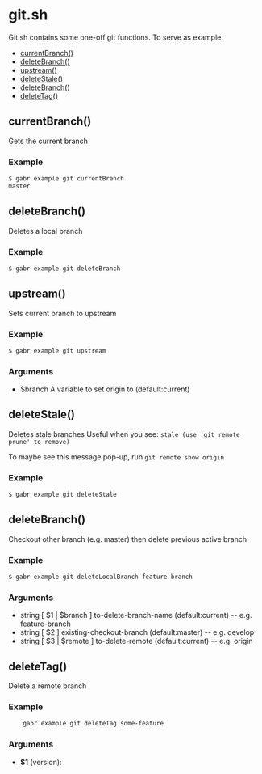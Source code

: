 # git.sh

 Git.sh contains some one-off git functions. To serve as example.

* [currentBranch()](#currentBranch)
* [deleteBranch()](#deleteBranch)
* [upstream()](#upstream)
* [deleteStale()](#deleteStale)
* [deleteBranch()](#deleteBranch)
* [deleteTag()](#deleteTag)


## currentBranch()

Gets the current branch
### Example

```bash
$ gabr example git currentBranch
master
```

## deleteBranch()

Deletes a local branch
### Example

```bash
$ gabr example git deleteBranch
```

## upstream()

Sets current branch to upstream
### Example

```bash
$ gabr example git upstream
```

### Arguments

* $branch A variable to set origin to (default:current)

## deleteStale()

Deletes stale branches
Useful when you see: `stale (use 'git remote prune' to remove)`

To maybe see this message pop-up, run `git remote show origin`
### Example

```bash
$ gabr example git deleteStale
```

## deleteBranch()

Checkout other branch (e.g. master) then delete previous active branch
### Example

```bash
$ gabr example git deleteLocalBranch feature-branch
```

### Arguments

* string [ $1 | $branch ]  to-delete-branch-name (default:current) -- e.g. feature-branch
* string [ $2 ]            existing-checkout-branch (default:master) -- e.g. develop
* string [ $3 | $remote ]  to-delete-remote (default:current) -- e.g. origin

## deleteTag()

Delete a remote branch
### Example

```bash
    gabr example git deleteTag some-feature
```

### Arguments

* **$1** (version):

